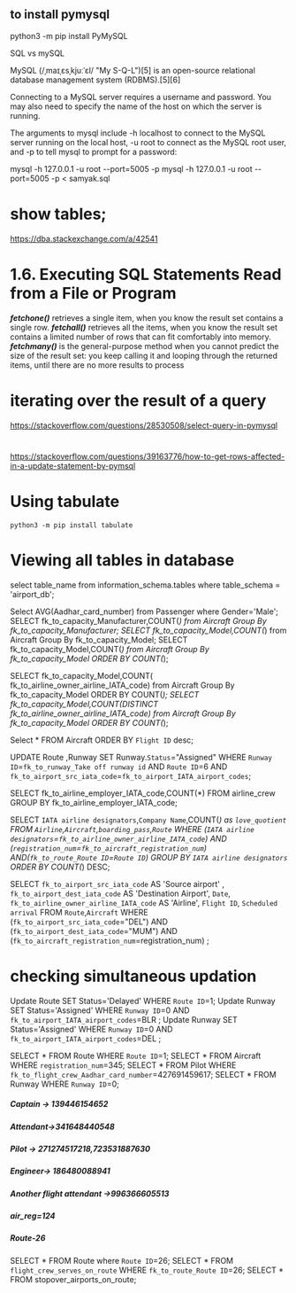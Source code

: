 ## to install pymysql

python3 -m pip install PyMySQL

SQL vs mySQL

MySQL (/ˌmaɪˌɛsˌkjuːˈɛl/ "My S-Q-L")[5] is an open-source relational database management system (RDBMS).[5][6]

Connecting to a MySQL server requires a username and password. You may also need to specify the name of the host on which the server is running.

The arguments to mysql include -h localhost to connect to the MySQL server running on the local host, -u root to connect as the MySQL root user, and -p to tell mysql to prompt for a password:

mysql -h 127.0.0.1 -u root --port=5005 -p 
mysql -h 127.0.0.1 -u root --port=5005 -p < samyak.sql

# show tables;

https://dba.stackexchange.com/a/42541

# 1.6. Executing SQL Statements Read from a File or Program


***fetchone()*** retrieves a single item, when you know the result set contains a single row. 
***fetchall()*** retrieves all the items, when you know the result set contains a limited number of rows that can fit comfortably into memory. 
***fetchmany()*** is the general-purpose method when you cannot predict the size of the result set: you keep calling it and looping through the returned items, until there are no more results to process


# iterating over the result of a query
https://stackoverflow.com/questions/28530508/select-query-in-pymysql


#
https://stackoverflow.com/questions/39163776/how-to-get-rows-affected-in-a-update-statement-by-pymsql

# Using tabulate
```
python3 -m pip install tabulate
```

# Viewing all tables in database
select table_name from information_schema.tables where table_schema = 'airport_db';

Select AVG(Aadhar_card_number) from Passenger where Gender='Male';
SELECT fk_to_capacity_Manufacturer,COUNT(*) from Aircraft Group By fk_to_capacity_Manufacturer;
SELECT fk_to_capacity_Model,COUNT(*) from Aircraft Group By fk_to_capacity_Model;
SELECT fk_to_capacity_Model,COUNT(*) from Aircraft Group By fk_to_capacity_Model ORDER BY COUNT(*);

SELECT fk_to_capacity_Model,COUNT( fk_to_airline_owner_airline_IATA_code) from Aircraft Group By fk_to_capacity_Model ORDER BY COUNT(*);
SELECT fk_to_capacity_Model,COUNT(DISTINCT fk_to_airline_owner_airline_IATA_code) from Aircraft Group By fk_to_capacity_Model ORDER BY COUNT(*);

Select * FROM Aircraft ORDER BY `Flight ID` desc;

UPDATE Route ,Runway SET Runway.`Status`="Assigned" WHERE `Runway ID`=`fk_to_runway_Take off runway id`
        AND `Route ID`=6
        AND `fk_to_airport_src_iata_code`=`fk_to_airport_IATA_airport_codes`;

SELECT fk_to_airline_employer_IATA_code,COUNT(*) FROM airline_crew GROUP BY fk_to_airline_employer_IATA_code;


SELECT `IATA airline designators`,`Company Name`,COUNT(*) as    `love_quotient`
FROM `Airline`,`Aircraft`,`boarding_pass`,`Route`
WHERE (`IATA airline designators`=`fk_to_airline_owner_airline_IATA_code`) AND (`registration_num`=`fk_to_aircraft_registration_num`)
AND(`fk_to_route_Route ID`=`Route ID`)
GROUP BY `IATA airline designators`
ORDER BY COUNT(*) DESC;

SELECT `fk_to_airport_src_iata_code` AS 'Source airport' ,
                        `fk_to_airport_dest_iata_code` AS 'Destination Airport',
                        `Date`,
                        `fk_to_airline_owner_airline_IATA_code` AS 'Airline',
                        `Flight ID`,
                        `Scheduled arrival` 
                FROM `Route`,`Aircraft`
                WHERE (`fk_to_airport_src_iata_code`="DEL")
                AND   (`fk_to_airport_dest_iata_code`="MUM")
                AND   (`fk_to_aircraft_registration_num`=registration_num) 
                                    ;

# checking simultaneous updation
Update Route SET Status='Delayed' WHERE `Route ID`=1;
Update Runway SET Status='Assigned' WHERE `Runway ID`=0 AND `fk_to_airport_IATA_airport_codes`=BLR ;
Update Runway SET Status='Assigned' WHERE `Runway ID`=0 AND `fk_to_airport_IATA_airport_codes`=DEL ;


SELECT * FROM Route WHERE `Route ID`=1;
SELECT * FROM Aircraft WHERE `registration_num`=345;
SELECT * FROM Pilot WHERE  `fk_to_flight_crew_Aadhar_card_number`=427691459617;
SELECT * FROM Runway WHERE `Runway ID`=0;

##### Captain -> 139446154652 
##### Attendant->341648440548
##### Pilot  -> 271274517218,723531887630
##### Engineer-> 186480088941
##### Another flight attendant ->996366605513
##### air_reg=124

##### Route-26
SELECT * FROM Route where `Route ID`=26;
SELECT * FROM `flight_crew_serves_on_route` WHERE `fk_to_route_Route ID`=26;
SELECT * FROM stopover_airports_on_route;
